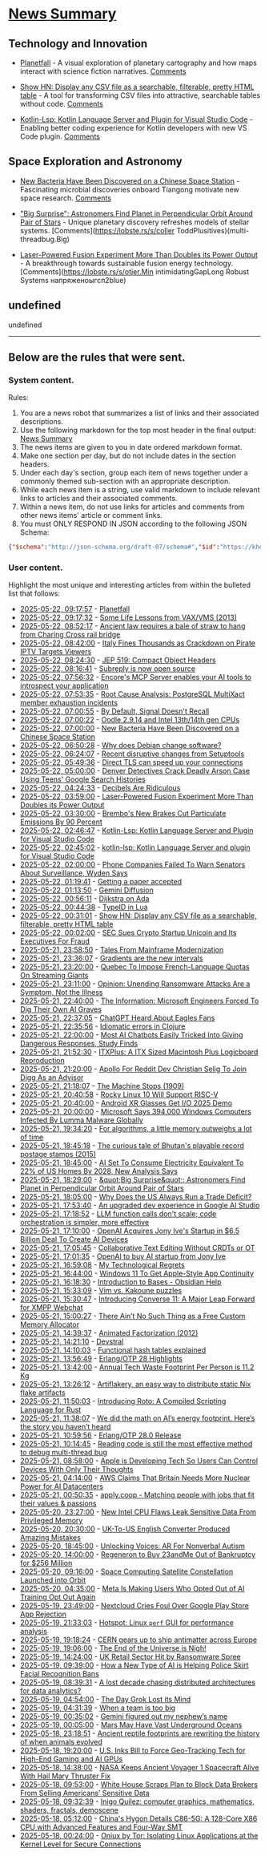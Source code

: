 # [News Summary](https://kherrick.github.io/news-summary/)

## Technology and Innovation

* [Planetfall](https://somethingaboutmaps.wordpress.com/2025/05/20/planetfall/) - A visual exploration of planetary cartography and how maps interact with science fiction narratives. [Comments](https://news.ycombinator.com/item?id=44060305)

* [Show HN: Display any CSV file as a searchable, filterable, pretty HTML table](https://github.com/derekeder/csv-to-html-table) - A tool for transforming CSV files into attractive, searchable tables without code. [Comments](https://news.ycombinator.com/item?id=44057612)

* [Kotlin-Lsp: Kotlin Language Server and Plugin for Visual Studio Code](https://github.com/Kotlin/kotlin-lsp) - Enabling better coding experience for Kotlin developers with new VS Code plugin. [Comments](https://news.ycombinator.com/item?id=44058299)

## Space Exploration and Astronomy

* [New Bacteria Have Been Discovered on a Chinese Space Station](https://science.slashdot.org/story/25/05/21/216255/new-bacteria-have-been-discovered-on-a-chinese-space-station?utm_source=rss1.0mainlinkanon&amp;utm_medium=feed) - Fascinating microbial discoveries onboard Tiangong motivate new space research. [Comments](https://news.ycombinator.com/item?id=44060156)

* [
"Big Surprise": Astronomers Find Planet in Perpendicular Orbit Around Pair of Stars](https://soylentnews.org/article.pl?sid=25/05/21/1154206&amp;from=rss) - Unique planetary discovery refreshes models of stellar systems. [Comments](https://lobste.rs/s/coller ToddPlusitives)(multi-threadbug.Big)

* [Laser-Powered Fusion Experiment More Than Doubles its Power Output](https://soylentnews.org/article.pl?sid=25/05/21/1210228&amp;from=rss) - A breakthrough towards sustainable fusion energy technology. [Comments](https://lobste.rs/s/otjer.Min intimidatingGapLong Robust Systems напряженоыгсп2blue)

## undefined

undefined

---

## Below are the rules that were sent.

### System content.

Rules:

1. You are a news robot that summarizes a list of links and their associated descriptions.
2. Use the following markdown for the top most header in the final output: [News Summary](https://kherrick.github.io/news-summary/)
3. The news items are given to you in date ordered markdown format.
4. Make one section per day, but do not include dates in the section headers.
5. Under each day's section, group each item of news together under a commonly themed sub-section with an appropriate description.
6. While each news item is a string, use valid markdown to include relevant links to articles and their associated comments.
7. Within a news item, do not use links for articles and comments from other news items' article or comment links.
8. You must ONLY RESPOND IN JSON according to the following JSON Schema:

```json
{"$schema":"http://json-schema.org/draft-07/schema#","$id":"https://kherrick.github.io/news-summary/news-summary-schema.json","type":"object","properties":{"heading":{"type":"string"},"sections":{"type":"array","items":{"type":"object","properties":{"title":{"type":"string"},"newsItems":{"type":"array","items":{"type":"string"},"minItems":1}},"required":["title","newsItems"]},"minItems":1}},"required":["heading","sections"]}
```

### User content.

Highlight the most unique and interesting articles from within the bulleted list that follows:

* [2025-05-22, 09:17:57](https://news.ycombinator.com/item?id=44060305) - [Planetfall](https://somethingaboutmaps.wordpress.com/2025/05/20/planetfall/)
* [2025-05-22, 09:17:32](https://news.ycombinator.com/item?id=44060302) - [Some Life Lessons from VAX/VMS (2013)](https://davewentzel.com/content/some-life-lessons-from-vax-vms/)
* [2025-05-22, 08:52:17](https://news.ycombinator.com/item?id=44060156) - [Ancient law requires a bale of straw to hang from Charing Cross rail bridge](https://www.ianvisits.co.uk/articles/ancient-law-requires-a-bale-of-hay-to-hang-from-charing-cross-rail-bridge-81318/)
* [2025-05-22, 08:42:00](https://soylentnews.org/article.pl?sid=25/05/21/1214206&amp;from=rss) - [Italy Fines Thousands as Crackdown on Pirate IPTV Targets Viewers](https://soylentnews.org/article.pl?sid=25/05/21/1214206&amp;from=rss)
* [2025-05-22, 08:24:30](https://news.ycombinator.com/item?id=44059953) - [JEP 519: Compact Object Headers](https://openjdk.org/jeps/519)
* [2025-05-22, 08:16:41](https://lobste.rs/s/udilua/subreply_is_now_open_source) - [Subreply is now open source](https://github.com/lucianmarin/subreply)
* [2025-05-22, 07:56:32](https://lobste.rs/s/q1vcrq/encore_s_mcp_server_enables_your_ai_tools) - [Encore&apos;s MCP Server enables your AI tools to introspect your application](https://encore.dev/blog/mcp-server)
* [2025-05-22, 07:53:35](https://lobste.rs/s/uo55b9/root_cause_analysis_postgresql) - [Root Cause Analysis: PostgreSQL MultiXact member exhaustion incidents](https://metronome.com/blog/root-cause-analysis-postgresql-multixact-member-exhaustion-incidents-may-2025)
* [2025-05-22, 07:00:55](https://lobste.rs/s/lbf9mb/by_default_signal_doesn_t_recall) - [By Default, Signal Doesn&apos;t Recall](https://signal.org/blog/signal-doesnt-recall/)
* [2025-05-22, 07:00:22](https://lobste.rs/s/5imt51/oodle_2_9_14_intel_13th_14th_gen_cpus) - [Oodle 2.9.14 and Intel 13th/14th gen CPUs](https://fgiesen.wordpress.com/2025/05/21/oodle-2-9-14-and-intel-13th-14th-gen-cpus/)
* [2025-05-22, 07:00:00](https://science.slashdot.org/story/25/05/21/216255/new-bacteria-have-been-discovered-on-a-chinese-space-station?utm_source=rss1.0mainlinkanon&amp;utm_medium=feed) - [New Bacteria Have Been Discovered on a Chinese Space Station](https://science.slashdot.org/story/25/05/21/216255/new-bacteria-have-been-discovered-on-a-chinese-space-station?utm_source=rss1.0mainlinkanon&amp;utm_medium=feed)
* [2025-05-22, 06:50:28](https://news.ycombinator.com/item?id=44059411) - [Why does Debian change software?](https://blog.liw.fi/posts/2025/why-debian-changes/)
* [2025-05-22, 06:24:07](https://lobste.rs/s/fw1rhp/recent_disruptive_changes_from) - [Recent disruptive changes from Setuptools](https://lwn.net/SubscriberLink/1020576/fcef31015579a9b1/)
* [2025-05-22, 05:49:36](https://news.ycombinator.com/item?id=44059122) - [Direct TLS can speed up your connections](https://marc-bowes.com/postgres-direct-tls.html)
* [2025-05-22, 05:00:00](https://tech.slashdot.org/story/25/05/22/0226258/denver-detectives-crack-deadly-arson-case-using-teens-google-search-histories?utm_source=rss1.0mainlinkanon&amp;utm_medium=feed) - [Denver Detectives Crack Deadly Arson Case Using Teens&apos; Google Search Histories](https://tech.slashdot.org/story/25/05/22/0226258/denver-detectives-crack-deadly-arson-case-using-teens-google-search-histories?utm_source=rss1.0mainlinkanon&amp;utm_medium=feed)
* [2025-05-22, 04:24:33](https://news.ycombinator.com/item?id=44058778) - [Decibels Are Ridiculous](https://lcamtuf.substack.com/p/decibels-are-ridiculous)
* [2025-05-22, 03:59:00](https://soylentnews.org/article.pl?sid=25/05/21/1210228&amp;from=rss) - [Laser-Powered Fusion Experiment More Than Doubles its Power Output](https://soylentnews.org/article.pl?sid=25/05/21/1210228&amp;from=rss)
* [2025-05-22, 03:30:00](https://tech.slashdot.org/story/25/05/21/211204/brembos-new-brakes-cut-particulate-emissions-by-90-percent?utm_source=rss1.0mainlinkanon&amp;utm_medium=feed) - [Brembo&apos;s New Brakes Cut Particulate Emissions By 90 Percent](https://tech.slashdot.org/story/25/05/21/211204/brembos-new-brakes-cut-particulate-emissions-by-90-percent?utm_source=rss1.0mainlinkanon&amp;utm_medium=feed)
* [2025-05-22, 02:46:47](https://news.ycombinator.com/item?id=44058299) - [Kotlin-Lsp: Kotlin Language Server and Plugin for Visual Studio Code](https://github.com/Kotlin/kotlin-lsp)
* [2025-05-22, 02:45:02](https://lobste.rs/s/dtzhkh/kotlin_lsp_kotlin_language_server_plugin) - [kotlin-lsp: Kotlin Language Server and plugin for Visual Studio Code](https://github.com/Kotlin/kotlin-lsp)
* [2025-05-22, 02:00:00](https://tech.slashdot.org/story/25/05/22/0156227/phone-companies-failed-to-warn-senators-about-surveillance-wyden-says?utm_source=rss1.0mainlinkanon&amp;utm_medium=feed) - [Phone Companies Failed To Warn Senators About Surveillance, Wyden Says](https://tech.slashdot.org/story/25/05/22/0156227/phone-companies-failed-to-warn-senators-about-surveillance-wyden-says?utm_source=rss1.0mainlinkanon&amp;utm_medium=feed)
* [2025-05-22, 01:19:41](https://news.ycombinator.com/item?id=44057841) - [Getting a paper accepted](https://maxwellforbes.com/posts/how-to-get-a-paper-accepted/)
* [2025-05-22, 01:13:50](https://news.ycombinator.com/item?id=44057820) - [Gemini Diffusion](https://simonwillison.net/2025/May/21/gemini-diffusion/)
* [2025-05-22, 00:56:11](https://news.ycombinator.com/item?id=44057731) - [Dijkstra on Ada](https://craftofcoding.wordpress.com/2014/04/16/dijkstra-on-ada/)
* [2025-05-22, 00:44:38](https://lobste.rs/s/asm7t8/typeid_lua) - [TypeID in Lua](https://push.cx/typeid-in-lua)
* [2025-05-22, 00:31:01](https://news.ycombinator.com/item?id=44057612) - [Show HN: Display any CSV file as a searchable, filterable, pretty HTML table](https://github.com/derekeder/csv-to-html-table)
* [2025-05-22, 00:02:00](https://yro.slashdot.org/story/25/05/21/2055220/sec-sues-crypto-startup-unicoin-and-its-executives-for-fraud?utm_source=rss1.0mainlinkanon&amp;utm_medium=feed) - [SEC Sues Crypto Startup Unicoin and Its Executives For Fraud](https://yro.slashdot.org/story/25/05/21/2055220/sec-sues-crypto-startup-unicoin-and-its-executives-for-fraud?utm_source=rss1.0mainlinkanon&amp;utm_medium=feed)
* [2025-05-21, 23:58:50](https://lobste.rs/s/ih8sng/tales_from_mainframe_modernization) - [Tales From Mainframe Modernization](https://oppi.li/posts/tales_from_mainframe_modernization/)
* [2025-05-21, 23:36:07](https://lobste.rs/s/2amnod/gradients_are_new_intervals) - [Gradients are the new intervals](https://www.mattkeeter.com/blog/2025-05-14-gradients/)
* [2025-05-21, 23:20:00](https://yro.slashdot.org/story/25/05/21/2037230/quebec-to-impose-french-language-quotas-on-streaming-giants?utm_source=rss1.0mainlinkanon&amp;utm_medium=feed) - [Quebec To Impose French-Language Quotas On Streaming Giants](https://yro.slashdot.org/story/25/05/21/2037230/quebec-to-impose-french-language-quotas-on-streaming-giants?utm_source=rss1.0mainlinkanon&amp;utm_medium=feed)
* [2025-05-21, 23:11:00](https://soylentnews.org/article.pl?sid=25/05/21/127244&amp;from=rss) - [Opinion: Unending Ransomware Attacks Are a Symptom, Not the Illness](https://soylentnews.org/article.pl?sid=25/05/21/127244&amp;from=rss)
* [2025-05-21, 22:40:00](https://slashdot.org/story/25/05/21/2021255/the-information-microsoft-engineers-forced-to-dig-their-own-ai-graves?utm_source=rss1.0mainlinkanon&amp;utm_medium=feed) - [The Information: Microsoft Engineers Forced To Dig Their Own AI Graves](https://slashdot.org/story/25/05/21/2021255/the-information-microsoft-engineers-forced-to-dig-their-own-ai-graves?utm_source=rss1.0mainlinkanon&amp;utm_medium=feed)
* [2025-05-21, 22:37:05](https://lobste.rs/s/dgxae8/chatgpt_heard_about_eagles_fans) - [ChatGPT Heard About Eagles Fans](https://www.dbreunig.com/2025/05/21/chatgpt-heard-about-eagles-fans.html)
* [2025-05-21, 22:35:56](https://lobste.rs/s/3u09yc/idiomatic_errors_clojure) - [Idiomatic errors in Clojure](https://www.daveliepmann.com/articles/idiomatic-clojure-errors.html)
* [2025-05-21, 22:00:00](https://it.slashdot.org/story/25/05/21/2031216/most-ai-chatbots-easily-tricked-into-giving-dangerous-responses-study-finds?utm_source=rss1.0mainlinkanon&amp;utm_medium=feed) - [Most AI Chatbots Easily Tricked Into Giving Dangerous Responses, Study Finds](https://it.slashdot.org/story/25/05/21/2031216/most-ai-chatbots-easily-tricked-into-giving-dangerous-responses-study-finds?utm_source=rss1.0mainlinkanon&amp;utm_medium=feed)
* [2025-05-21, 21:52:30](https://news.ycombinator.com/item?id=44056659) - [ITXPlus: A ITX Sized Macintosh Plus Logicboard Reproduction](https://68kmla.org/bb/index.php?threads/itxplus-a-itx-sized-macintosh-plus-logicboard-reproduction.49715/)
* [2025-05-21, 21:20:00](https://tech.slashdot.org/story/25/05/21/2010219/apollo-for-reddit-dev-christian-selig-to-join-digg-as-an-advisor?utm_source=rss1.0mainlinkanon&amp;utm_medium=feed) - [Apollo For Reddit Dev Christian Selig To Join Digg As an Advisor](https://tech.slashdot.org/story/25/05/21/2010219/apollo-for-reddit-dev-christian-selig-to-join-digg-as-an-advisor?utm_source=rss1.0mainlinkanon&amp;utm_medium=feed)
* [2025-05-21, 21:18:07](https://news.ycombinator.com/item?id=44056407) - [The Machine Stops (1909)](https://standardebooks.org/ebooks/e-m-forster/short-fiction/text/the-machine-stops)
* [2025-05-21, 20:40:58](https://news.ycombinator.com/item?id=44056104) - [Rocky Linux 10 Will Support RISC-V](https://rockylinux.org/news/rockylinux-support-for-riscv)
* [2025-05-21, 20:40:00](https://slashdot.org/story/25/05/21/202218/android-xr-glasses-get-io-2025-demo?utm_source=rss1.0mainlinkanon&amp;utm_medium=feed) - [Android XR Glasses Get I/O 2025 Demo](https://slashdot.org/story/25/05/21/202218/android-xr-glasses-get-io-2025-demo?utm_source=rss1.0mainlinkanon&amp;utm_medium=feed)
* [2025-05-21, 20:00:00](https://it.slashdot.org/story/25/05/21/1954240/microsoft-says-394000-windows-computers-infected-by-lumma-malware-globally?utm_source=rss1.0mainlinkanon&amp;utm_medium=feed) - [Microsoft Says 394,000 Windows Computers Infected By Lumma Malware Globally](https://it.slashdot.org/story/25/05/21/1954240/microsoft-says-394000-windows-computers-infected-by-lumma-malware-globally?utm_source=rss1.0mainlinkanon&amp;utm_medium=feed)
* [2025-05-21, 19:34:20](https://news.ycombinator.com/item?id=44055347) - [For algorithms, a little memory outweighs a lot of time](https://www.quantamagazine.org/for-algorithms-a-little-memory-outweighs-a-lot-of-time-20250521/)
* [2025-05-21, 18:45:18](https://news.ycombinator.com/item?id=44054775) - [The curious tale of Bhutan&apos;s playable record postage stamps (2015)](https://thevinylfactory.com/features/the-curious-tale-of-bhutans-playable-record-postage-stamps/)
* [2025-05-21, 18:45:00](https://hardware.slashdot.org/story/25/05/21/1844241/ai-set-to-consume-electricity-equivalent-to-22-of-us-homes-by-2028-new-analysis-says?utm_source=rss1.0mainlinkanon&amp;utm_medium=feed) - [AI Set To Consume Electricity Equivalent To 22% of US Homes By 2028, New Analysis Says](https://hardware.slashdot.org/story/25/05/21/1844241/ai-set-to-consume-electricity-equivalent-to-22-of-us-homes-by-2028-new-analysis-says?utm_source=rss1.0mainlinkanon&amp;utm_medium=feed)
* [2025-05-21, 18:29:00](https://soylentnews.org/article.pl?sid=25/05/21/1154206&amp;from=rss) - [\&quot;Big Surprise\&quot;: Astronomers Find Planet in Perpendicular Orbit Around Pair of Stars](https://soylentnews.org/article.pl?sid=25/05/21/1154206&amp;from=rss)
* [2025-05-21, 18:05:00](https://news.slashdot.org/story/25/05/21/184249/why-does-the-us-always-run-a-trade-deficit?utm_source=rss1.0mainlinkanon&amp;utm_medium=feed) - [Why Does the US Always Run a Trade Deficit?](https://news.slashdot.org/story/25/05/21/184249/why-does-the-us-always-run-a-trade-deficit?utm_source=rss1.0mainlinkanon&amp;utm_medium=feed)
* [2025-05-21, 17:53:40](https://news.ycombinator.com/item?id=44054185) - [An upgraded dev experience in Google AI Studio](https://developers.googleblog.com/en/google-ai-studio-native-code-generation-agentic-tools-upgrade/)
* [2025-05-21, 17:18:52](https://news.ycombinator.com/item?id=44053744) - [LLM function calls don&apos;t scale; code orchestration is simpler, more effective](https://jngiam.bearblog.dev/mcp-large-data/)
* [2025-05-21, 17:10:00](https://slashdot.org/story/25/05/21/1710237/openai-acquires-jony-ives-startup-in-65-billion-deal-to-create-ai-devices?utm_source=rss1.0mainlinkanon&amp;utm_medium=feed) - [OpenAI Acquires Jony Ive&apos;s Startup in $6.5 Billion Deal To Create AI Devices](https://slashdot.org/story/25/05/21/1710237/openai-acquires-jony-ives-startup-in-65-billion-deal-to-create-ai-devices?utm_source=rss1.0mainlinkanon&amp;utm_medium=feed)
* [2025-05-21, 17:05:45](https://news.ycombinator.com/item?id=44053560) - [Collaborative Text Editing Without CRDTs or OT](https://mattweidner.com/2025/05/21/text-without-crdts.html)
* [2025-05-21, 17:01:35](https://news.ycombinator.com/item?id=44053518) - [OpenAI to buy AI startup from Jony Ive](https://www.bloomberg.com/news/articles/2025-05-21/openai-to-buy-apple-veteran-jony-ive-s-ai-device-startup-in-6-5-billion-deal)
* [2025-05-21, 16:59:08](https://lobste.rs/s/m3wugb/my_technological_regrets) - [My Technological Regrets](https://jezenthomas.com/2025/01/my-technological-regrets/)
* [2025-05-21, 16:44:00](https://tech.slashdot.org/story/25/05/21/1644208/windows-11-to-get-apple-style-app-continuity?utm_source=rss1.0mainlinkanon&amp;utm_medium=feed) - [Windows 11 To Get Apple-Style App Continuity ](https://tech.slashdot.org/story/25/05/21/1644208/windows-11-to-get-apple-style-app-continuity?utm_source=rss1.0mainlinkanon&amp;utm_medium=feed)
* [2025-05-21, 16:18:30](https://lobste.rs/s/nxroup/introduction_bases_obsidian_help) - [Introduction to Bases - Obsidian Help](https://help.obsidian.md/bases)
* [2025-05-21, 15:33:09](https://lobste.rs/s/eyceuf/vim_vs_kakoune_puzzles) - [Vim vs. Kakoune puzzles](https://strongly-typed-thoughts.net/blog/vim-kakoune-puzzles-2025)
* [2025-05-21, 15:30:47](https://lobste.rs/s/sn6wch/introducing_converse_11_major_leap) - [Introducing Converse 11: A Major Leap Forward for XMPP Webchat](https://opkode.com/blog/2025-05-21-converse-11/)
* [2025-05-21, 15:00:27](https://lobste.rs/s/f01o2f/there_ain_t_no_such_thing_as_free_custom) - [There Ain’t No Such Thing as a Free Custom Memory Allocator](https://arxiv.org/pdf/2206.11728)
* [2025-05-21, 14:39:37](https://news.ycombinator.com/item?id=44051958) - [Animated Factorization (2012)](http://www.datapointed.net/visualizations/math/factorization/animated-diagrams/)
* [2025-05-21, 14:21:10](https://news.ycombinator.com/item?id=44051733) - [Devstral](https://mistral.ai/news/devstral)
* [2025-05-21, 14:10:03](https://lobste.rs/s/84kjsg/functional_hash_tables_explained) - [Functional hash tables explained](https://spritely.institute/news/functional-hash-tables-explained.html)
* [2025-05-21, 13:56:49](https://lobste.rs/s/grnyod/erlang_otp_28_highlights) - [Erlang/OTP 28 Highlights](https://www.erlang.org/blog/highlights-otp-28/)
* [2025-05-21, 13:42:00](https://soylentnews.org/article.pl?sid=25/05/20/1143239&amp;from=rss) - [Annual Tech Waste Footprint Per Person is 11.2 Kg](https://soylentnews.org/article.pl?sid=25/05/20/1143239&amp;from=rss)
* [2025-05-21, 13:26:12](https://lobste.rs/s/rff4fc/artiflakery_easy_way_distribute_static) - [Artiflakery, an easy way to distribute static Nix flake artifacts](https://luj.fr/blog/artiflakery-webserver-flake-artifacts.html)
* [2025-05-21, 11:50:03](https://lobste.rs/s/7u3hhv/introducing_roto_compiled_scripting) - [Introducing Roto: A Compiled Scripting Language for Rust](https://blog.nlnetlabs.nl/introducing-roto-a-compiled-scripting-language-for-rust/)
* [2025-05-21, 11:38:07](https://lobste.rs/s/2lbj9k/we_did_math_on_ai_s_energy_footprint_here_s) - [We did the math on AI’s energy footprint. Here’s the story you haven’t heard](https://www.technologyreview.com/2025/05/20/1116327/ai-energy-usage-climate-footprint-big-tech/)
* [2025-05-21, 10:59:56](https://lobste.rs/s/c6scqf/erlang_otp_28_0_release) - [Erlang/OTP 28.0 Release](https://www.erlang.org/news/180)
* [2025-05-21, 10:14:45](https://lobste.rs/s/96ttp9/reading_code_is_still_most_effective) - [Reading code is still the most effective method to debug multi-thread bug](https://nanxiao.me/en/reading-code-is-still-the-most-effective-method-to-debug-multi-thread-bug/)
* [2025-05-21, 08:58:00](https://soylentnews.org/article.pl?sid=25/05/20/1138240&amp;from=rss) - [Apple is Developing Tech So Users Can Control Devices With Only Their Thoughts](https://soylentnews.org/article.pl?sid=25/05/20/1138240&amp;from=rss)
* [2025-05-21, 04:14:00](https://soylentnews.org/article.pl?sid=25/05/20/1136209&amp;from=rss) - [AWS Claims That Britain Needs More Nuclear Power for AI Datacenters](https://soylentnews.org/article.pl?sid=25/05/20/1136209&amp;from=rss)
* [2025-05-21, 00:50:35](https://lobste.rs/s/dmx9e3/apply_coop_matching_people_with_jobs_fit) - [apply.coop - Matching people with jobs that fit their values &amp; passions](https://apply.coop)
* [2025-05-20, 23:27:00](https://soylentnews.org/article.pl?sid=25/05/20/1131213&amp;from=rss) - [New Intel CPU Flaws Leak Sensitive Data From Privileged Memory](https://soylentnews.org/article.pl?sid=25/05/20/1131213&amp;from=rss)
* [2025-05-20, 20:30:00](https://soylentnews.org/article.pl?sid=25/05/20/1630257&amp;from=rss) - [UK-To-US English Converter Produced Amazing Mistakes](https://soylentnews.org/article.pl?sid=25/05/20/1630257&amp;from=rss)
* [2025-05-20, 18:45:00](https://soylentnews.org/article.pl?sid=25/05/20/0737207&amp;from=rss) - [Unlocking Voices: AR For Nonverbal Autism](https://soylentnews.org/article.pl?sid=25/05/20/0737207&amp;from=rss)
* [2025-05-20, 14:00:00](https://soylentnews.org/article.pl?sid=25/05/19/1851246&amp;from=rss) - [Regeneron to Buy 23andMe Out of Bankruptcy for $256 Million](https://soylentnews.org/article.pl?sid=25/05/19/1851246&amp;from=rss)
* [2025-05-20, 09:16:00](https://soylentnews.org/article.pl?sid=25/05/19/0847257&amp;from=rss) - [Space Computing Satellite Constellation Launched into Orbit](https://soylentnews.org/article.pl?sid=25/05/19/0847257&amp;from=rss)
* [2025-05-20, 04:35:00](https://soylentnews.org/article.pl?sid=25/05/19/0231252&amp;from=rss) - [Meta Is Making Users Who Opted Out of AI Training Opt Out Again](https://soylentnews.org/article.pl?sid=25/05/19/0231252&amp;from=rss)
* [2025-05-19, 23:49:00](https://soylentnews.org/article.pl?sid=25/05/18/1411244&amp;from=rss) - [Nextcloud Cries Foul Over Google Play Store App Rejection](https://soylentnews.org/article.pl?sid=25/05/18/1411244&amp;from=rss)
* [2025-05-19, 21:33:03](https://news.ycombinator.com/item?id=44035125) - [Hotspot: Linux `perf` GUI for performance analysis](https://github.com/KDAB/hotspot)
* [2025-05-19, 19:18:24](https://news.ycombinator.com/item?id=44033711) - [CERN gears up to ship antimatter across Europe](https://arstechnica.com/science/2025/05/cern-gears-up-to-ship-antimatter-across-europe/)
* [2025-05-19, 19:06:00](https://soylentnews.org/article.pl?sid=25/05/18/148219&amp;from=rss) - [The End of the Universe is Nigh!](https://soylentnews.org/article.pl?sid=25/05/18/148219&amp;from=rss)
* [2025-05-19, 14:24:00](https://soylentnews.org/article.pl?sid=25/05/18/145202&amp;from=rss) - [UK Retail Sector Hit by Ransomware Spree](https://soylentnews.org/article.pl?sid=25/05/18/145202&amp;from=rss)
* [2025-05-19, 09:39:00](https://soylentnews.org/article.pl?sid=25/05/18/135204&amp;from=rss) - [How a New Type of AI is Helping Police Skirt Facial Recognition Bans](https://soylentnews.org/article.pl?sid=25/05/18/135204&amp;from=rss)
* [2025-05-19, 08:39:31](https://news.ycombinator.com/item?id=44027690) - [A lost decade chasing distributed architectures for data analytics?](https://duckdb.org/2025/05/19/the-lost-decade-of-small-data.html)
* [2025-05-19, 04:54:00](https://soylentnews.org/article.pl?sid=25/05/18/1255206&amp;from=rss) - [The Day Grok Lost its Mind](https://soylentnews.org/article.pl?sid=25/05/18/1255206&amp;from=rss)
* [2025-05-19, 04:31:39](https://news.ycombinator.com/item?id=44026516) - [When a team is too big](https://blog.alexewerlof.com/p/when-a-team-is-too-big)
* [2025-05-19, 00:35:02](https://news.ycombinator.com/item?id=44025459) - [Gemini figured out my nephew’s name](https://blog.nawaz.org/posts/2025/May/gemini-figured-out-my-nephews-name/)
* [2025-05-19, 00:05:00](https://soylentnews.org/article.pl?sid=25/05/18/1252203&amp;from=rss) - [Mars May Have Vast Underground Oceans](https://soylentnews.org/article.pl?sid=25/05/18/1252203&amp;from=rss)
* [2025-05-18, 23:18:51](https://news.ycombinator.com/item?id=44025033) - [Ancient reptile footprints are rewriting the history of when animals evolved](https://apnews.com/article/oldest-reptile-footprints-australia-963e3c38c8d5782e7ac20f5405f15f89)
* [2025-05-18, 19:20:00](https://soylentnews.org/article.pl?sid=25/05/17/0548228&amp;from=rss) - [U.S. Inks Bill to Force Geo-Tracking Tech for High-End Gaming and AI GPUs](https://soylentnews.org/article.pl?sid=25/05/17/0548228&amp;from=rss)
* [2025-05-18, 14:38:00](https://soylentnews.org/article.pl?sid=25/05/16/1759244&amp;from=rss) - [NASA Keeps Ancient Voyager 1 Spacecraft Alive With Hail Mary Thruster Fix](https://soylentnews.org/article.pl?sid=25/05/16/1759244&amp;from=rss)
* [2025-05-18, 09:53:00](https://soylentnews.org/article.pl?sid=25/05/16/1754242&amp;from=rss) - [White House Scraps Plan to Block Data Brokers From Selling Americans’ Sensitive Data](https://soylentnews.org/article.pl?sid=25/05/16/1754242&amp;from=rss)
* [2025-05-18, 09:32:39](https://news.ycombinator.com/item?id=44020107) - [Inigo Quilez: computer graphics, mathematics, shaders, fractals, demoscene](https://iquilezles.org/articles/)
* [2025-05-18, 05:12:00](https://soylentnews.org/article.pl?sid=25/05/16/1710236&amp;from=rss) - [China&apos;s Hygon Details C86-5G: A 128-Core X86 CPU with Advanced Features and Four-Way SMT](https://soylentnews.org/article.pl?sid=25/05/16/1710236&amp;from=rss)
* [2025-05-18, 00:24:00](https://soylentnews.org/article.pl?sid=25/05/16/1648245&amp;from=rss) - [Oniux by Tor: Isolating Linux Applications at the Kernel Level for Secure Connections](https://soylentnews.org/article.pl?sid=25/05/16/1648245&amp;from=rss)
